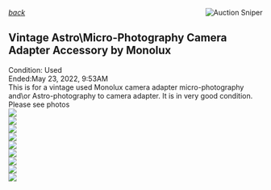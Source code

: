 *[back](../)*
<a href="https://www.gixen.com/index.php" name="9e092736783d0da1dfd8413d57d10faf
" target="_blank" >
<img align=right src="https://www.gixen.com/images/gixenlink.gif" border="0" alt="Auction Sniper" title="Auction Sniper">
</a>  
## Vintage Astro\Micro-Photography Camera Adapter Accessory by Monolux
Condition: Used  
Ended:May 23, 2022, 9:53AM  
This is for a vintage used Monolux camera adapter micro-photography and\or Astro-photography to camera adapter. It is in very good condition. Please see photos  
![](s-l1608.jpg)  
![](s-l1600.jpg)  
![](s-l1601.jpg)  
![](s-l1606.jpg)  
![](s-l1602.jpg)  
![](s-l1603.jpg)  
![](s-l1604.jpg)  
![](s-l1605.jpg)  
![](s-l1607.jpg)  
